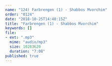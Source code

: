 ```yaml
---
name: "124) Farbrengen (1) - Shabbos Mvorchim"
order: "0124"
date: "2018-10-25T14:40:15Z"
title: "Farbrengen (1) - Shabbos Mvorchim"
keywords: []
file:
- ext: ".mp3"
  mime: "audio/mp3"
  size: 10283620
  duration: "7:08"
published: true
---
```

